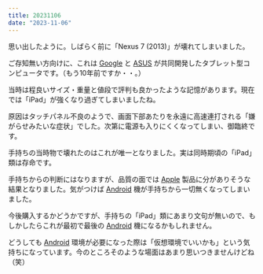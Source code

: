 ```yaml
---
title: 20231106
date: "2023-11-06"
---
```

思い出したように。しばらく前に「Nexus 7 (2013)」が壊れてしまいました。

ご存知無い方向けに、これは [Google](https://about.google/intl/ALL_en/) と [ASUS](https://www.asus.com/) が共同開発したタブレット型コンピュータです。（もう10年前ですか・・。）

当時は程良いサイズ・重量と値段で評判も良かったような記憶があります。現在では「iPad」が強くなり過ぎてしまいましたね。

原因はタッチパネル不良のようで、画面下部あたりを永遠に高速連打される「嫌がらせみたいな症状」でした。次第に電源も入りにくくなってしまい、御臨終です。

手持ちの当時物で壊れたのはこれが唯一となりました。実は同時期頃の「iPad」類は存命です。

手持ちからの判断にはなりますが、品質の面では [Apple](https://www.apple.com/) 製品に分がありそうな結果となりました。気がつけば [Android](https://www.android.com/) 機が手持ちから一切無くなってしまいました。

今後購入するかどうかですが、手持ちの「iPad」類にあまり文句が無いので、もしかしたらこれが最初で最後の [Android](https://www.android.com/) 機になるかもしれません。

どうしても [Android](https://www.android.com/) 環境が必要になった際は「仮想環境でいいかも」という気持ちになっています。今のところそのような場面はあまり思いつきませんけどね（笑）
